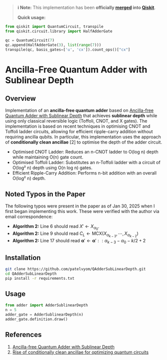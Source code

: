 > **ℹ️ Note:** This implementation has been **officially [merged](https://github.com/Qiskit/qiskit/pull/13975) into [Qiskit](https://github.com/Qiskit/qiskit)**.
>
> **Quick usage:**
```python
from qiskit import QuantumCircuit, transpile
from qiskit.circuit.library import HalfAdderGate

qc = QuantumCircuit(7)
qc.append(HalfAdderGate(3), list(range(7)))
transpile(qc, basis_gates=['u', 'cx']).count_ops()["cx"]
```

# Ancilla-Free Quantum Adder with Sublinear Depth

## Overview
Implementation of an **ancilla-free quantum adder** based on [Ancilla-free Quantum Adder with Sublinear Depth](http://arxiv.org/abs/2501.16802)
that achieves **sublinear depth** while using only classical reversible logic (Toffoli, CNOT, and X gates). The
implementation is based on recent techniques in optimising CNOT and Toffoli ladder circuits, allowing for efficient
ripple-carry addition without requiring ancilla qubits. In particular, this implementation uses the
approach of **conditionally clean ancillae** [2] to optimise the depth of the adder circuit.

- Optimised CNOT Ladder: Reduces an n-CNOT ladder to O(log n) depth while maintaining O(n) gate count.
- Optimised Toffoli Ladder: Substitutes an n-Toffoli ladder with a circuit of O(log² n) depth using O(n log n) gates.
- Efficient Ripple-Carry Addition: Performs n-bit addition with an overall O(log² n) depth.

## Noted Typos in the Paper
The following typos were present in the paper as of Jan 30, 2025 when I first began implementing this
work. These were verified with the author via email correspondence:

- **Algorithm 2:** Line 6 should read $X' \leftarrow X_{\alpha_0}$.
- **Algorithm 2:** Line 9 should read $C_L \leftarrow \text{MCX}(X_{\alpha_{k-3}}, \cdots, X_{\alpha_{k-2}} )$
- **Algorithm 2:** Line 17 should read $\bm{\alpha}' \leftarrow \bm{\alpha}'::\alpha_{k-3} - \alpha_0 - k/2 + 2$

## Installation
```bash
git clone https://github.com/patelvyom/QAdderSubLinearDepth.git
cd QAdderSubLinearDepth
pip install -r requirements.txt
```

## Usage
```python
from adder import AdderSublinearDepth
n = 5
adder_gate = AdderSublinearDepth(n)
adder_gate.definition.draw()
```

## References
1. [Ancilla-free Quantum Adder with Sublinear Depth](http://arxiv.org/abs/2501.16802)
2. [Rise of conditionally clean ancillae for optimizing quantum circuits](https://arxiv.org/abs/2407.17966)
